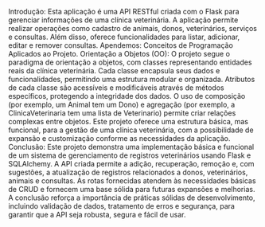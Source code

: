 Introdução: Esta aplicação é uma API RESTful criada com o Flask para gerenciar informações de uma clínica veterinária.
A aplicação permite realizar operações como cadastro de animais, donos, veterinários, serviços e consultas. 
Além disso, oferece funcionalidades para listar, adicionar, editar e remover consultas.
Apendemos: Conceitos de Programação Aplicados ao Projeto.
Orientação a Objetos (OO): O projeto segue o paradigma de orientação a objetos, com classes representando entidades reais da clínica veterinária. 
Cada classe encapsula seus dados e funcionalidades, permitindo uma estrutura modular e organizada.
Atributos de cada classe são acessíveis e modificáveis através de métodos específicos, protegendo a integridade dos dados.
O uso de composição (por exemplo, um Animal tem um Dono) e agregação (por exemplo, a ClinicaVeterinaria tem uma lista de Veterinario) permite criar relações complexas entre objetos.
Este projeto oferece uma estrutura básica, mas funcional, para a gestão de uma clínica veterinária, com a possibilidade de expansão e customização conforme as necessidades da aplicação.
Conclusão: Este projeto demonstra uma implementação básica e funcional de um sistema de gerenciamento de registros veterinários usando Flask e SQLAlchemy. A API criada permite a adição, recuperação, remoção e, com sugestões, a atualização de registros relacionados a donos, veterinários, animais e consultas. As rotas fornecidas atendem às necessidades básicas de CRUD e fornecem uma base sólida para futuras expansões e melhorias.
A conclusão reforça a importância de práticas sólidas de desenvolvimento, incluindo validação de dados, tratamento de erros e segurança, para garantir que a API seja robusta, segura e fácil de usar.

